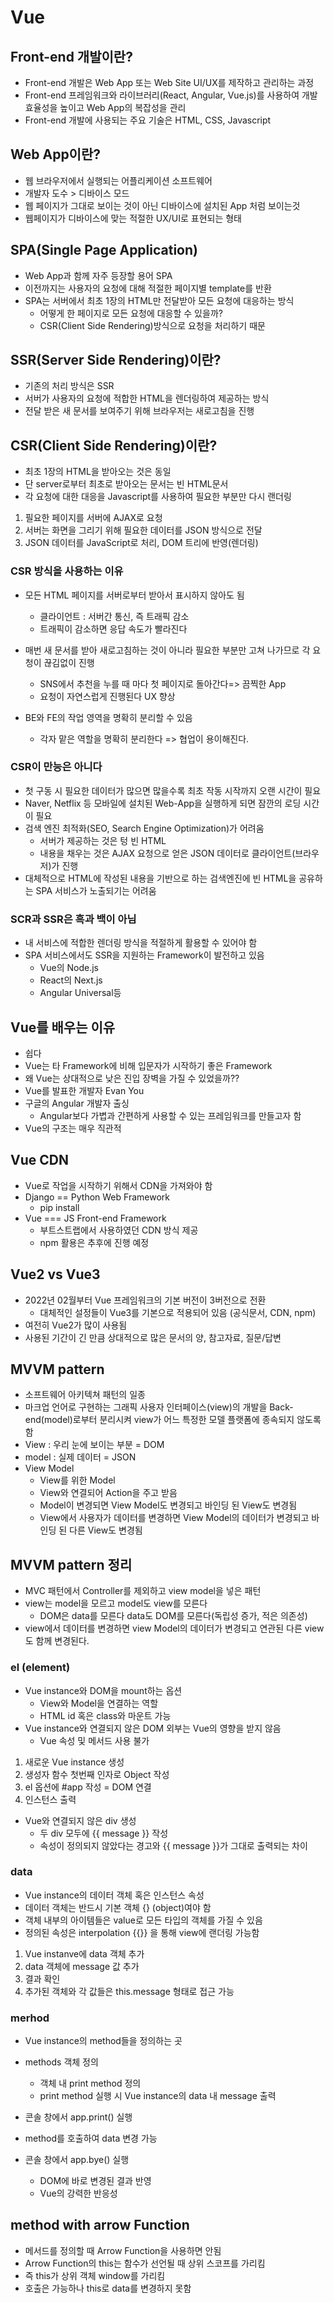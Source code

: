 # Vue
## Front-end 개발이란?
- Front-end 개발은 Web App 또는 Web Site UI/UX를 제작하고 관리하는 과정
- Front-end 프레임워크와 라이브러리(React, Angular, Vue.js)를 사용하여 개발 효율성을 높이고 Web App의 복잡성을 관리
- Front-end 개발에 사용되는 주요 기술은 HTML, CSS, Javascript

## Web App이란?
- 웹 브라우저에서 실행되는 어플리케이션 소프트웨어
- 개발자 도수 > 디바이스 모드
- 웹 페이지가 그대로 보이는 것이 아닌 디바이스에 설치된 App 처럼 보이는것
- 웹페이지가 디바이스에 맞는 적절한 UX/UI로 표현되는 형태

## SPA(Single Page Application)
- Web App과 함께 자주 등장할 용어 SPA
- 이전까지는 사용자의 요청에 대해 적절한 페이지별 template를 반환
- SPA는 서버에서 최초 1장의 HTML만 전달받아 모든 요청에 대응하는 방식
  - 어떻게 한 페이지로 모든 요청에 대응할 수 있을까?
  - CSR(Client Side Rendering)방식으로 요청을 처리하기 때문

## SSR(Server Side Rendering)이란?
- 기존의 처리 방식은 SSR
- 서버가 사용자의 요청에 적합한 HTML을 렌더링하여 제공하는 방식
- 전달 받은 새 문서를 보여주기 위해 브라우저는 새로고침을 진행 

## CSR(Client Side Rendering)이란?
- 최초 1장의 HTML을 받아오는 것은 동일
- 단 server로부터 최초로 받아오는 문서는 빈 HTML문서
- 각 요청에 대한 대응을 Javascript를 사용하여 필요한 부분만 다시 랜더링
1. 필요한 페이지를 서버에 AJAX로 요청
2. 서버는 화면을 그리기 위해 필요한 데이터를 JSON 방식으로 전달
3. JSON 데이터를 JavaScript로 처리, DOM 트리에 반영(렌더링)

### CSR 방식을 사용하는 이유
- 모든 HTML 페이지를 서버로부터 받아서 표시하지 않아도 됨
  - 클라이언트 : 서버간 통신, 즉 트래픽 감소
  - 트래픽이 감소하면 응답 속도가 빨라진다

- 매번 새 문서를 받아 새로고침하는 것이 아니라 필요한 부분만 고쳐 나가므로 각 요청이 끊김없이 진행
  - SNS에서 추천을 누를 때 마다 첫 페이지로 돌아간다=> 끔찍한 App
  - 요청이 자연스럽게 진행된다 UX 향상

- BE와 FE의 작업 영역을 명확히 분리할 수 있음
  - 각자 맡은 역할을 명확히 분리한다 => 협업이 용이해진다.

### CSR이 만능은 아니다
- 첫 구동 시 필요한 데이터가 많으면 많을수록 최초 작동 시작까지 오랜 시간이 필요
- Naver, Netflix 등 모바일에 설치된 Web-App을 실행하게 되면 잠깐의 로딩 시간이 필요
- 검색 엔진 최적화(SEO, Search Engine Optimization)가 어려움
  - 서버가 제공하는 것은 텅 빈 HTML
  - 내용을 채우는 것은 AJAX 요청으로 얻은 JSON 데이터로 클라이언트(브라우저)가 진행
- 대체적으로 HTML에 작성된 내용을 기반으로 하는 검색엔진에 빈 HTML을 공유하는 SPA 서비스가 노출되기는 어려움

### SCR과 SSR은 흑과 백이 아님
- 내 서비스에 적합한 렌더링 방식을 적절하게 활용할 수 있어야 함
- SPA 서비스에서도 SSR을 지원하는 Framework이 발전하고 있음
  - Vue의 Node.js
  - React의 Next.js
  - Angular Universal등

## Vue를 배우는 이유
- 쉽다
- Vue는 타 Framework에 비해 입문자가 시작하기 좋은 Framework
- 왜 Vue는 상대적으로 낮은 진입 장벽을 가질 수 있었을까??
- Vue를 발표한 개발자 Evan You
- 구글의 Angular 개발자 출싱
  - Angular보다 가볍과 간편하게 사용할 수 있는 프레임워크를 만들고자 함
- Vue의 구조는 매우 직관적

## Vue CDN
- Vue로 작업을 시작하기 위해서 CDN을 가져와야 함
- Django == Python Web Framework
  - pip install
- Vue === JS Front-end Framework
  - 부트스트랩에서 사용하였던 CDN 방식 제공
  - npm 활용은 추후에 진행 예정


## Vue2 vs Vue3
- 2022년 02월부터 Vue 프레임워크의 기본 버전이 3버전으로 전환
  - 대체적인 설정들이 Vue3를 기본으로 적용되어 있음 (공식문서, CDN, npm)
- 여전히 Vue2가 많이 사용됨
- 사용된 기간이 긴 만큼 상대적으로 많은 문서의 양, 참고자료, 질문/답변

## MVVM pattern
- 소프트웨어 아키텍쳐 패턴의 일종
- 마크업 언어로 구현하는 그래픽 사용자 인터페이스(view)의 개발을 Back-end(model)로부터 분리시켜 view가 어느 특정한 모델 플랫폼에 종속되지 않도록 함
- View : 우리 눈에 보이는 부분 = DOM
- model : 실제 데이터 = JSON
- View Model 
  - View를 위한 Model
  - View와 연결되어 Action을 주고 받음
  - Model이 변경되면 View Model도 변경되고 바인딩 된 View도 변경됨
  - View에서 사용자가 데이터를 변경하면 View Model의 데이터가 변경되고 바인딩 된 다른 View도 변경됨

## MVVM pattern 정리
- MVC 패턴에서 Controller를 제외하고 view model을 넣은 패턴
- view는 model을 모르고 model도 view를 모른다
  - DOM은 data를 모른다 data도 DOM를 모른다(독립성 증가, 적은 의존성)
- view에서 데이터를 변경하면 view Model의 데이터가 변경되고 연관된 다른 view도 함께 변경된다.

### el (element)
- Vue instance와 DOM을 mount하는 옵션
  - View와 Model을 연결하는 역할
  - HTML id 혹은 class와 마운트 가능
- Vue instance와 연결되지 않은 DOM 외부는 Vue의 영향을 받지 않음
  - Vue 속성 및 메서드 사용 불가

1. 새로운 Vue instance 생성
2. 생성자 함수 첫번째 인자로 Object 작성
3. el 옵션에 #app 작성 = DOM 연결
4. 인스턴스 출력

- Vue와 연결되지 않은 div 생성
  - 두 div 모두에 {{ message }} 작성
  - 속성이 정의되지 않았다는 경고와 {{ message }}가 그대로 출력되는 차이

### data 
- Vue instance의 데이터 객체 혹은 인스턴스 속성
- 데이터 객체는 반드시 기본 객체 {} (object)여야 함
- 객체 내부의 아이템들은 value로 모든 타입의 객체를 가질 수 있음
- 정의된 속성은 interpolation {{}} 을 통해 view에 랜더링 가능함

1. Vue instanve에 data 객체 추가
2. data 객체에 message 값 추가
3. 결과 확인
4. 추가된 객체와 각 값들은 this.message 형태로 접근 가능

### merhod
- Vue instance의 method들을 정의하는 곳
- methods 객체 정의
  - 객체 내 print method 정의
  - print method 실행 시 Vue instance의 data 내 message 출력
- 콘솔 창에서 app.print() 실행

- method를 호출하여 data 변경 가능
- 콘솔 창에서 app.bye() 실행
  - DOM에 바로 변경된 결과 반영
  - Vue의 강력한 반응성

## method with arrow Function
- 메서드를 정의할 때 Arrow Function을 사용하면 안됨
- Arrow Function의 this는 함수가 선언될 때 상위 스코프를 가리킴
- 즉 this가 상위 객체 window를 가리킴
- 호출은 가능하나 this로 data를 변경하지 못함

